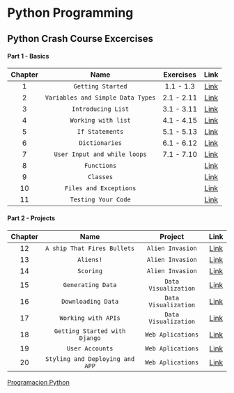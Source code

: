 # Python Programming
## Python Crash Course Excercises
#### Part 1 - Basics
| Chapter | Name | Exercises | Link |
| :-------------: |:-------------:| :-------------:| :-------------: |
|1|`Getting Started`|1.1 - 1.3|[Link](https://github.com/CamarenaAI/Programacion-Python/tree/main/Books-Libros/Python%20Crash%20Course/Part%20I%20-%20Basics/Chapter%201%20-%20Getting%20Started/Excercises)|
|2|`Variables and Simple Data Types`|2.1 - 2.11|[Link](https://github.com/CamarenaAI/Programacion-Python/tree/main/Books-Libros/Python%20Crash%20Course/Part%20I%20-%20Basics/Chapter%202%20-%20Variables%20and%20Simple%20Data%20Types/Excercises)|
|3|`Introducing List`|3.1 - 3.11|[Link](https://github.com/CamarenaAI/Programacion-Python/tree/main/Books-Libros/Python%20Crash%20Course/Part%20I%20-%20Basics/Chapter%203%20-%20Introducing%20List/Excercises)|
|4|`Working with list`|4.1 - 4.15|[Link](https://github.com/CamarenaAI/Programacion-Python/tree/main/Books-Libros/Python%20Crash%20Course/Part%20I%20-%20Basics/Chapter%204%20-%20Working%20with%20List/Exercises)|
|5|`If Statements`|5.1 - 5.13|[Link](https://github.com/CamarenaAI/Programacion-Python/tree/main/Books-Libros/Python%20Crash%20Course/Part%20I%20-%20Basics/Chapter%205%20-%20If%20Statements/Excercises)|
|6|`Dictionaries`|6.1 - 6.12|[Link](https://github.com/CamarenaAI/Programacion-Python/tree/main/Books-Libros/Python%20Crash%20Course/Part%20I%20-%20Basics/Chapter%206%20-%20Dictionaries/Exercises)|
|7|`User Input and while loops`|7.1 - 7.10|[Link](https://github.com/CamarenaAI/Programacion-Python/tree/main/Books-Libros/Python%20Crash%20Course/Part%20I%20-%20Basics/Chapter%207%20-%20User%20Input%20and%20while%20Loops/Exercises)|
|8|`Functions`||[Link]()|
|9|`Classes`||[Link]()|
|10|`Files and Exceptions`||[Link]()|
|11|`Testing Your Code`||[Link]()|

#### Part 2 - Projects
|  Chapter  | Name |Project | Link |
| :-------------: |:-------------:| :-------------:| :-------------: |
|12|`A ship That Fires Bullets`|`Alien Invasion`|[Link]()|
|13|`Aliens!`|`Alien Invasion`|[Link]()|
|14|`Scoring`|`Alien Invasion`|[Link]()|
|15|`Generating Data`|`Data Visualization`|[Link]()|
|16|`Downloading Data`|`Data Visualization`|[Link]()|
|17|`Working with APIs`|`Data Visualization`|[Link]()|
|18|`Getting Started with Django`|`Web Aplications`|[Link]()|
|19|`User Accounts`|`Web Aplications`|[Link]()|
|20|`Styling and Deploying and APP`|`Web Aplications`|[Link]()|

[Programacion Python](https://github.com/CamarenaAI/Programacion-Python)
